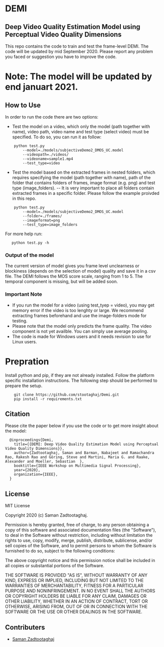 # DEMI
## Deep Video Quality Estimation Model using Perceptual Video Quality Dimensions

This repo contains the code to train and test the frame-level DEMI. The code will be updated by mid September 2020.
Please report any problem you faced or suggestion you have to improve the code. 

# Note: The model will be updated by end januart 2021.

## How to Use
In order to run the code there are two options:
- Test the model on a video, which only the model (path together with name), video path, video name and test type (select video) must be specified. To do so, you can run it as follow:

```
    python test.py 
        --model=./models/subjectiveDemo2_DMOS_UC.model
        --videopath=./videos/ 
        --videoname=sample1.mp4 
        --test_type=video
```

- Test the model based on the extracted frames in nested folders, which requires specifying the model (path together with name), path of the folder that contains folders of frames, image format (e.g. png) and test type (image_folders). 
  -- It is very important to place all folders contain extracted frames in a specific folder. Please follow the example proivded in this repo.   

```
    python test.py 
        --model=./models/subjectiveDemo2_DMOS_UC.model
        --folder=./frames/ 
        --imageformat=png 
        --test_type=image_folders
```

 For more help run:
 ```
    python test.py -h
```

### Output of the model
The current version of model gives you frame level unclearness or blockiness (depends on the selection of model) quality and save it in a csv file. The DEMI follows the MOS score scale, ranging from 1 to 5. The temporal component is missing, but will be added soon. 

### Important Note
- If you run the model for a video (using test_tyep = video), you may get memory error if the video is too lenghty or large. We recommend extracting frames beforehand and use the image-folders mode for testing.
- Please note that the model only predicts the frame quality. The video component is not yet availble. You can simply use average pooling.  
- The code is made for Windows users and it needs revision to use for Linux users.


# Prepration 
Install python and pip, if they are not already installed. Follow the platform specific installation instructions. The following step should be performed to prepare the setup.
```
    git clone https://github.com/stootaghaj/Demi.git 
    pip install -r requirements.txt
```


## Citation 
Please cite the paper below if you use the code or to get more insight about the model:
```
  @inproceedings{Demi,
    title={{DEMI: Deep Video Quality Estimation Model using Perceptual Video Quality Dimensions}},
    author={Zadtootaghaj, Saman and Barman, Nabajeet and Ramachandra Rao, Rakesh Rao and Göring, Steve and Martini, Maria G. and Raake, Alexander and Moeller, Sebastian  },
    booktitle={IEEE Workshop on Multimedia Signal Processing},
    year={2020},
    organization={IEEE},
  }
```


## License 

MIT License

Copyright 2020 (c) Saman Zadtootaghaj.

Permission is hereby granted, free of charge, to any person obtaining a copy of this software and associated documentation files (the "Software"), to deal in the Software without restriction, including without limitation the rights to use, copy, modify, merge, publish, distribute, sublicense, and/or sell copies of the Software, and to permit persons to whom the Software is furnished to do so, subject to the following conditions:

The above copyright notice and this permission notice shall be included in all copies or substantial portions of the Software.

THE SOFTWARE IS PROVIDED "AS IS", WITHOUT WARRANTY OF ANY KIND, EXPRESS OR IMPLIED, INCLUDING BUT NOT LIMITED TO THE WARRANTIES OF MERCHANTABILITY, FITNESS FOR A PARTICULAR PURPOSE AND NONINFRINGEMENT. IN NO EVENT SHALL THE AUTHORS OR COPYRIGHT HOLDERS BE LIABLE FOR ANY CLAIM, DAMAGES OR OTHER LIABILITY, WHETHER IN AN ACTION OF CONTRACT, TORT OR OTHERWISE, ARISING FROM, OUT OF OR IN CONNECTION WITH THE SOFTWARE OR THE USE OR OTHER DEALINGS IN THE SOFTWARE.

## Contributers 

- [Saman Zadtootaghaj](https://www.qu.tu-berlin.de/menue/team/researchers/zadtootahaj_saman/)


